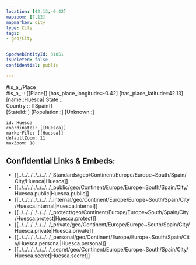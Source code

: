 ```yaml
---
location: [42.13,-0.42] 
mapzoom: [7,12] 
mapmarker: city 
type: City
tags:
- geo/City


SpocWebEntityId: 31051
isDeleted: false
confidential: public

---
```

#is_a_/Place  
#is_a_ :: [[Place]] 
[has_place_longitude::-0.42] 
[has_place_latitude::42.13] 
[name::Huesca] 
State ::  
Country :: [[Spain]]  
[StateId::] 
[Population::] 
[Unknown::] 


```leaflet
id: Huesca
coordinates: [[Huesca]] 
markerFile: [[Huesca]] 
defaultZoom: 11 
maxZoom: 18
```


## Confidential Links & Embeds: 
- [[../../../../../../../_Standards/geo/Continent/Europe/Europe~South/Spain/City/Huesca|Huesca]] 
- [[../../../../../../../_public/geo/Continent/Europe/Europe~South/Spain/City/Huesca.public|Huesca.public]] 
- [[../../../../../../../_internal/geo/Continent/Europe/Europe~South/Spain/City/Huesca.internal|Huesca.internal]] 
- [[../../../../../../../_protect/geo/Continent/Europe/Europe~South/Spain/City/Huesca.protect|Huesca.protect]] 
- [[../../../../../../../_private/geo/Continent/Europe/Europe~South/Spain/City/Huesca.private|Huesca.private]] 
- [[../../../../../../../_personal/geo/Continent/Europe/Europe~South/Spain/City/Huesca.personal|Huesca.personal]] 
- [[../../../../../../../_secret/geo/Continent/Europe/Europe~South/Spain/City/Huesca.secret|Huesca.secret]] 
